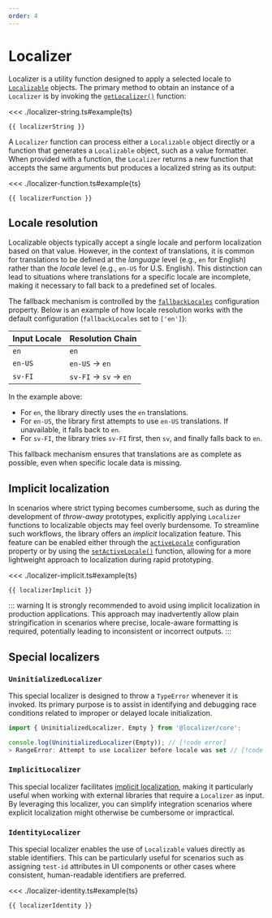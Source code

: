 ```yaml
---
order: 4
---
```


# Localizer <Badge type="info" text="@localizer/core" />

<script setup>
  import localizerString from './localizer-string';
  import localizerFunction from './localizer-function';
  import localizerImplicit from './localizer-implicit';
  import localizerIdentity from './localizer-identity';
</script>

Localizer is a utility function designed to apply a selected locale to [`Localizable`](../api/_localizer/core/Localizable/index.md) objects. The primary method to obtain an instance of a `Localizer` is by invoking the [`getLocalizer()`](../api/_localizer/core/getLocalizer/index.md) function:

<<< ./localizer-string.ts#example{ts}

```console-vue
{{ localizerString }}
```

A `Localizer` function can process either a `Localizable` object directly or a function that generates a `Localizable` object, such as a value formatter. When provided with a function, the `Localizer` returns a new function that accepts the same arguments but produces a localized string as its output:

<<< ./localizer-function.ts#example{ts}

```console-vue
{{ localizerFunction }}
```

## Locale resolution

Localizable objects typically accept a single locale and perform localization based on that value. However, in the context of translations, it is common for translations to be defined at the _language_ level (e.g., `en` for English) rather than the _locale_ level (e.g., `en-US` for U.S. English). This distinction can lead to situations where translations for a specific locale are incomplete, making it necessary to fall back to a predefined set of locales.

The fallback mechanism is controlled by the [`fallbackLocales`](./configuration.md#fallbacklocales) configuration property. Below is an example of how locale resolution works with the default configuration (`fallbackLocales` set to `['en']`):

| Input Locale | Resolution Chain      |
| ------------ | --------------------- |
| `en`         | `en`                  |
| `en-US`      | `en-US` → `en`        |
| `sv-FI`      | `sv-FI` → `sv` → `en` |

In the example above:

- For `en`, the library directly uses the `en` translations.
- For `en-US`, the library first attempts to use `en-US` translations. If unavailable, it falls back to `en`.
- For `sv-FI`, the library tries `sv-FI` first, then `sv`, and finally falls back to `en`.

This fallback mechanism ensures that translations are as complete as possible, even when specific locale data is missing.

## Implicit localization <Badge type="warning" text="experimental" />

In scenarios where strict typing becomes cumbersome, such as during the development of _throw-away_ prototypes, explicitly applying `Localizer` functions to localizable objects may feel overly burdensome. To streamline such workflows, the library offers an _implicit_ localization feature. This feature can be enabled either through the [`activeLocale`](./configuration.md#activelocale) configuration property or by using the [`setActiveLocale()`](../api/_localizer/core/setActiveLocale/index.md) function, allowing for a more lightweight approach to localization during rapid prototyping.

<<< ./localizer-implicit.ts#example{ts}

```console-vue
{{ localizerImplicit }}
```

::: warning
It is strongly recommended to avoid using implicit localization in production applications. This approach may inadvertently allow plain stringification in scenarios where precise, locale-aware formatting is required, potentially leading to inconsistent or incorrect outputs.
:::

## Special localizers

### `UninitializedLocalizer`

This special localizer is designed to throw a `TypeError` whenever it is invoked. Its primary purpose is to assist in identifying and debugging race conditions related to improper or delayed locale initialization.

```typescript
import { UninitializedLocalizer, Empty } from '@localizer/core';

console.log(UninitializedLocalizer(Empty)); // [!code error]
> RangeError: Attempt to use Localizer before locale was set // [!code error]
```

### `ImplicitLocalizer` <Badge type="warning" text="experimental" />

This special localizer facilitates [implicit localization](#implicit-localization), making it particularly useful when working with external libraries that require a `Localizer` as input. By leveraging this localizer, you can simplify integration scenarios where explicit localization might otherwise be cumbersome or impractical.

### `IdentityLocalizer` <Badge type="warning" text="experimental" />

This special localizer enables the use of `Localizable` values directly as stable identifiers. This can be particularly useful for scenarios such as assigning `test-id` attributes in UI components or other cases where consistent, human-readable identifiers are preferred.

<<< ./localizer-identity.ts#example{ts}

```console-vue
{{ localizerIdentity }}
```
